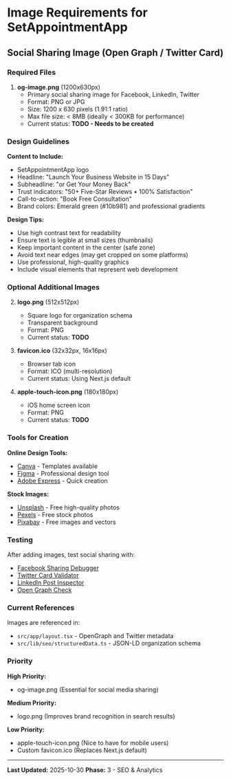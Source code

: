 # Image Requirements for SetAppointmentApp

## Social Sharing Image (Open Graph / Twitter Card)

### Required Files

1. **og-image.png** (1200x630px)
   - Primary social sharing image for Facebook, LinkedIn, Twitter
   - Format: PNG or JPG
   - Size: 1200 x 630 pixels (1.91:1 ratio)
   - Max file size: < 8MB (ideally < 300KB for performance)
   - Current status: **TODO - Needs to be created**

### Design Guidelines

**Content to Include:**

- SetAppointmentApp logo
- Headline: "Launch Your Business Website in 15 Days"
- Subheadline: "or Get Your Money Back"
- Trust indicators: "50+ Five-Star Reviews • 100% Satisfaction"
- Call-to-action: "Book Free Consultation"
- Brand colors: Emerald green (#10b981) and professional gradients

**Design Tips:**

- Use high contrast text for readability
- Ensure text is legible at small sizes (thumbnails)
- Keep important content in the center (safe zone)
- Avoid text near edges (may get cropped on some platforms)
- Use professional, high-quality graphics
- Include visual elements that represent web development

### Optional Additional Images

2. **logo.png** (512x512px)
   - Square logo for organization schema
   - Transparent background
   - Format: PNG
   - Current status: **TODO**

3. **favicon.ico** (32x32px, 16x16px)
   - Browser tab icon
   - Format: ICO (multi-resolution)
   - Current status: Using Next.js default

4. **apple-touch-icon.png** (180x180px)
   - iOS home screen icon
   - Format: PNG
   - Current status: **TODO**

### Tools for Creation

**Online Design Tools:**

- [Canva](https://www.canva.com/) - Templates available
- [Figma](https://www.figma.com/) - Professional design tool
- [Adobe Express](https://www.adobe.com/express/) - Quick creation

**Stock Images:**

- [Unsplash](https://unsplash.com/) - Free high-quality photos
- [Pexels](https://www.pexels.com/) - Free stock photos
- [Pixabay](https://pixabay.com/) - Free images and vectors

### Testing

After adding images, test social sharing with:

- [Facebook Sharing Debugger](https://developers.facebook.com/tools/debug/)
- [Twitter Card Validator](https://cards-dev.twitter.com/validator)
- [LinkedIn Post Inspector](https://www.linkedin.com/post-inspector/)
- [Open Graph Check](https://opengraph.xyz/)

### Current References

Images are referenced in:

- `src/app/layout.tsx` - OpenGraph and Twitter metadata
- `src/lib/seo/structuredData.ts` - JSON-LD organization schema

### Priority

**High Priority:**

- og-image.png (Essential for social media sharing)

**Medium Priority:**

- logo.png (Improves brand recognition in search results)

**Low Priority:**

- apple-touch-icon.png (Nice to have for mobile users)
- Custom favicon.ico (Replaces Next.js default)

---

**Last Updated:** 2025-10-30
**Phase:** 3 - SEO & Analytics
